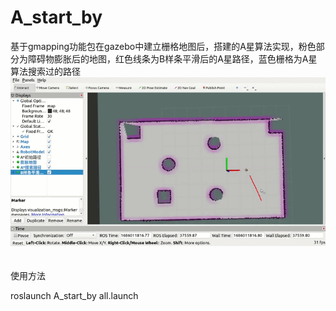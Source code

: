 # A_start_by

基于gmapping功能包在gazebo中建立栅格地图后，搭建的A星算法实现，粉色部分为障碍物膨胀后的地图，红色线条为B样条平滑后的A星路径，蓝色栅格为A星算法搜索过的路径<br>
![image](https://github.com/bydsg/A_start_by/blob/main/pic/%E5%B1%8F%E5%B9%95%E5%BD%95%E5%83%8F%202023-06-06%2008%2037%2027(1).gif)<br>
<br>
<br>
使用方法<br>

roslaunch A_start_by all.launch               <br>

